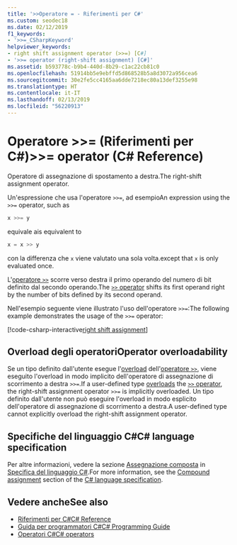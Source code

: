```yaml
---
title: '>>Operatore = - Riferimenti per C#'
ms.custom: seodec18
ms.date: 02/12/2019
f1_keywords:
- '>>=_CSharpKeyword'
helpviewer_keywords:
- right shift assignment operator (>>=) [C#]
- '>>= operator (right-shift assignment) [C#]'
ms.assetid: b593778c-b9b4-440d-8b29-c1ac22cb81c0
ms.openlocfilehash: 51914bb5e9ebffd5d868528b5a8d3072a956cea6
ms.sourcegitcommit: 30e2fe5cc4165aa6dde7218ec80a13def3255e98
ms.translationtype: HT
ms.contentlocale: it-IT
ms.lasthandoff: 02/13/2019
ms.locfileid: "56220913"
---
```

# <a name="-operator-c-reference"></a><span data-ttu-id="99158-102">Operatore >>= (Riferimenti per C#)</span><span class="sxs-lookup"><span data-stu-id="99158-102">>>= operator (C# Reference)</span></span>

<span data-ttu-id="99158-103">Operatore di assegnazione di spostamento a destra.</span><span class="sxs-lookup"><span data-stu-id="99158-103">The right-shift assignment operator.</span></span>

<span data-ttu-id="99158-104">Un'espressione che usa l'operatore `>>=`, ad esempio</span><span class="sxs-lookup"><span data-stu-id="99158-104">An expression using the `>>=` operator, such as</span></span>

```csharp
x >>= y
```

<span data-ttu-id="99158-105">equivale a</span><span class="sxs-lookup"><span data-stu-id="99158-105">is equivalent to</span></span>

```csharp
x = x >> y
```

<span data-ttu-id="99158-106">con la differenza che `x` viene valutato una sola volta.</span><span class="sxs-lookup"><span data-stu-id="99158-106">except that `x` is only evaluated once.</span></span>

<span data-ttu-id="99158-107">L'[operatore `>>`](right-shift-operator.md) scorre verso destra il primo operando del numero di bit definito dal secondo operando.</span><span class="sxs-lookup"><span data-stu-id="99158-107">The [`>>` operator](right-shift-operator.md) shifts its first operand right by the number of bits defined by its second operand.</span></span>

<span data-ttu-id="99158-108">Nell'esempio seguente viene illustrato l'uso dell'operatore `>>=`:</span><span class="sxs-lookup"><span data-stu-id="99158-108">The following example demonstrates the usage of the `>>=` operator:</span></span>

[!code-csharp-interactive[right shift assignment](~/samples/snippets/csharp/language-reference/operators/ShiftOperatorsExamples.cs#RightShiftAssignment)]

## <a name="operator-overloadability"></a><span data-ttu-id="99158-109">Overload degli operatori</span><span class="sxs-lookup"><span data-stu-id="99158-109">Operator overloadability</span></span>

<span data-ttu-id="99158-110">Se un tipo definito dall'utente esegue l'[overload](../keywords/operator.md) dell'[operatore `>>`](right-shift-operator.md), viene eseguito l'overload in modo implicito dell'operatore di assegnazione di scorrimento a destra `>>=`.</span><span class="sxs-lookup"><span data-stu-id="99158-110">If a user-defined type [overloads](../keywords/operator.md) the [`>>` operator](right-shift-operator.md), the right-shift assignment operator `>>=` is implicitly overloaded.</span></span> <span data-ttu-id="99158-111">Un tipo definito dall'utente non può eseguire l'overload in modo esplicito dell'operatore di assegnazione di scorrimento a destra.</span><span class="sxs-lookup"><span data-stu-id="99158-111">A user-defined type cannot explicitly overload the right-shift assignment operator.</span></span>

## <a name="c-language-specification"></a><span data-ttu-id="99158-112">Specifiche del linguaggio C#</span><span class="sxs-lookup"><span data-stu-id="99158-112">C# language specification</span></span>

<span data-ttu-id="99158-113">Per altre informazioni, vedere la sezione [Assegnazione composta](~/_csharplang/spec/expressions.md#compound-assignment) in [Specifica del linguaggio C#](../language-specification/index.md).</span><span class="sxs-lookup"><span data-stu-id="99158-113">For more information, see the [Compound assignment](~/_csharplang/spec/expressions.md#compound-assignment) section of the [C# language specification](../language-specification/index.md).</span></span>

## <a name="see-also"></a><span data-ttu-id="99158-114">Vedere anche</span><span class="sxs-lookup"><span data-stu-id="99158-114">See also</span></span>

- [<span data-ttu-id="99158-115">Riferimenti per C#</span><span class="sxs-lookup"><span data-stu-id="99158-115">C# Reference</span></span>](../index.md)
- [<span data-ttu-id="99158-116">Guida per programmatori C#</span><span class="sxs-lookup"><span data-stu-id="99158-116">C# Programming Guide</span></span>](../../programming-guide/index.md)
- [<span data-ttu-id="99158-117">Operatori C#</span><span class="sxs-lookup"><span data-stu-id="99158-117">C# operators</span></span>](index.md)